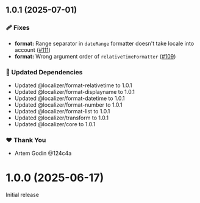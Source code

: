 ## 1.0.1 (2025-07-01)

### 🩹 Fixes

- **format:** Range separator in `dateRange` formatter doesn't take locale into account ([#111](https://github.com/124c4a/localizer/pull/111))
- **format:** Wrong argument order of `relativeTimeFormatter` ([#109](https://github.com/124c4a/localizer/pull/109))

### 🧱 Updated Dependencies

- Updated @localizer/format-relativetime to 1.0.1
- Updated @localizer/format-displayname to 1.0.1
- Updated @localizer/format-datetime to 1.0.1
- Updated @localizer/format-number to 1.0.1
- Updated @localizer/format-list to 1.0.1
- Updated @localizer/transform to 1.0.1
- Updated @localizer/core to 1.0.1

### ❤️ Thank You

- Artem Godin @124c4a

# 1.0.0 (2025-06-17)

Initial release
